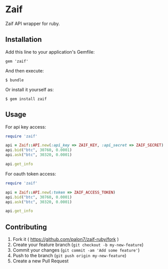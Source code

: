 # Zaif

Zaif API wrapper for ruby.

## Installation

Add this line to your application's Gemfile:

    gem 'zaif'

And then execute:

    $ bundle

Or install it yourself as:

    $ gem install zaif

## Usage

For api key access:

```ruby
require 'zaif'

api = Zaif::API.new(:api_key => ZAIF_KEY, :api_secret => ZAIF_SECRET)
api.bid("btc", 30760, 0.0001)
api.ask("btc", 30320, 0.0001)

api.get_info
```

For oauth token access:

```ruby
require 'zaif'

api = Zaif::API.new(:token => ZAIF_ACCESS_TOKEN)
api.bid("btc", 30760, 0.0001)
api.ask("btc", 30320, 0.0001)

api.get_info
```

## Contributing

1. Fork it ( https://github.com/palon7/zaif-ruby/fork )
2. Create your feature branch (`git checkout -b my-new-feature`)
3. Commit your changes (`git commit -am 'Add some feature'`)
4. Push to the branch (`git push origin my-new-feature`)
5. Create a new Pull Request
